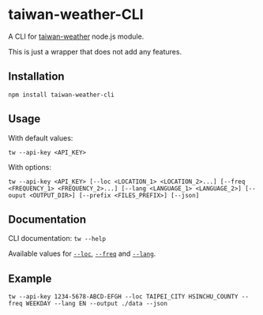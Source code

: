 # taiwan-weather-CLI
A CLI for [taiwan-weather](https://www.npmjs.com/package/taiwan-weather) node.js module.

This is just a wrapper that does not add any features.

## Installation
`npm install taiwan-weather-cli`

## Usage

With default values:

`tw --api-key <API_KEY>`

With options:

`tw --api-key <API_KEY> [--loc <LOCATION_1> <LOCATION_2>...] [--freq <FREQUENCY_1> <FREQUENCY_2>...] [--lang <LANGUAGE_1> <LANGUAGE_2>] [--ouput <OUTPUT_DIR>] [--prefix <FILES_PREFIX>] [--json]`

## Documentation

CLI documentation: `tw --help`

Available values for [`--loc`](https://www.npmjs.com/package/taiwan-weather#dataenumloc), [`--freq`](https://www.npmjs.com/package/taiwan-weather#dataenumfreq) and [`--lang`](https://www.npmjs.com/package/taiwan-weather#dataenumlang).

## Example

`tw --api-key 1234-5678-ABCD-EFGH --loc TAIPEI_CITY HSINCHU_COUNTY --freq WEEKDAY --lang EN --output ./data --json`
